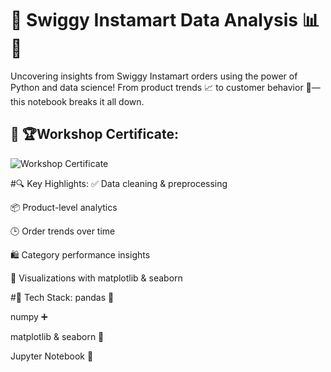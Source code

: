# 🛒 Swiggy Instamart Data Analysis 📊🐍


Uncovering insights from Swiggy Instamart orders using the power of Python and data science!
From product trends 📈 to customer behavior 🧠—this notebook breaks it all down.

## 📄 🏆Workshop Certificate:

![Workshop Certificate](images/workshop_certificate.png)


#🔍 Key Highlights:
✅ Data cleaning & preprocessing

📦 Product-level analytics

🕒 Order trends over time

🛍️ Category performance insights

📐 Visualizations with matplotlib & seaborn

#📁 Tech Stack:
pandas 🐼

numpy ➕

matplotlib & seaborn 🎨

Jupyter Notebook 📓
